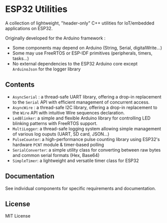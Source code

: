 # ESP32 Utilities

A collection of lightweight, "header-only" C++ utilities for IoT/embedded applications on ESP32.

Originally developed for the Arduino framework :
- Some components may depend on Arduino (String, Serial, digitalWrite...)
- Some may use FreeRTOS or ESP-IDF primitives (peripherals, timers, tasks...)
- No external dependencies to the ESP32 Arduino core except `ArduinoJson` for the logger library

## Contents
- `AsyncSerial` : a thread-safe UART library, offering a drop-in replacement to the `Serial` API with efficient management of concurrent access.
- `AsyncWire` : a thread-safe I2C library, offering a drop-in replacement to the `Wire` API with intuitive Wire sequences declaration.
- `LedBlinker`: a simple and flexible Arduino library for controlling LED blinking patterns with FreeRTOS support.
- `MultiLogger`: a thread-safe logging system allowing simple management of various log ouputs (UART, SD card, JSON...)
- `PulseCounter`: a high-performance pulse counting library using ESP32's hardware `PCNT` module & timer-based polling
- `SerialConverter`: a simple utility class for converting between raw bytes and common serial formats (Hex, Base64)
- `SimpleTimer`: a lightweight and versatile timer class for ESP32

## Documentation

See individual components for specific requirements and documentation.

## License

MIT License